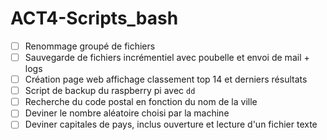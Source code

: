 # ACT4-Scripts_bash

- [ ] Renommage groupé de fichiers
- [ ] Sauvegarde de fichiers incrémentiel avec poubelle et envoi de mail + logs
- [ ] Création page web affichage classement top 14 et derniers résultats
- [ ] Script de backup du raspberry pi avec `dd`
- [ ] Recherche du code postal en fonction du nom de la ville
- [ ] Deviner le nombre aléatoire choisi par la machine
- [ ] Deviner capitales de pays, inclus ouverture et lecture d'un fichier texte